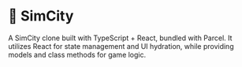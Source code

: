 # 🌇 SimCity

A SimCity clone built with TypeScript + React, bundled with Parcel. It utilizes React for state management and UI hydration, while providing models and class methods for game logic.
